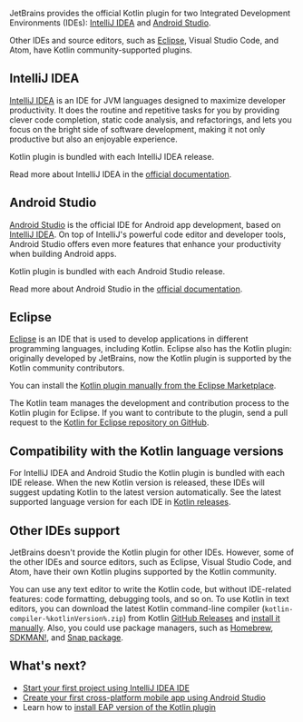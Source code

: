 [//]: # (title: IDEs for Kotlin development)
[//]: # (description: JetBrains provides Kotlin plugin support for IntelliJ IDEA and Android Studio. Eclipse has the community supported Kotlin plugin.)

JetBrains provides the official Kotlin plugin for two Integrated Development Environments (IDEs): [IntelliJ IDEA](#intellij-idea) and [Android Studio](#android-studio).

Other IDEs and source editors, such as [Eclipse](#eclipse), Visual Studio Code, and Atom, have Kotlin community-supported plugins.

## IntelliJ IDEA

[IntelliJ IDEA](https://www.jetbrains.com/idea/download/) is an IDE for JVM languages designed to maximize developer productivity.
It does the routine and repetitive tasks for you by providing clever code completion, static code analysis, and refactorings,
and lets you focus on the bright side of software development, making it not only productive but also an enjoyable experience.

Kotlin plugin is bundled with each IntelliJ IDEA release.

Read more about IntelliJ IDEA in the [official documentation](https://www.jetbrains.com/help/idea/discover-intellij-idea.html).

## Android Studio

[Android Studio](https://developer.android.com/studio) is the official IDE for Android app development,
based on [IntelliJ IDEA](https://www.jetbrains.com/idea/). 
On top of IntelliJ's powerful code editor and developer tools, Android Studio offers even more features that enhance your productivity when building Android apps.

Kotlin plugin is bundled with each Android Studio release.

Read more about Android Studio in the [official documentation](https://developer.android.com/studio/intro).

## Eclipse

[Eclipse](https://eclipseide.org/release/) is an IDE that is used to develop applications in different programming languages, including Kotlin.
Eclipse also has the Kotlin plugin: originally developed by JetBrains, now the Kotlin plugin is supported by the Kotlin community contributors.

You can install the [Kotlin plugin manually from the Eclipse Marketplace](https://marketplace.eclipse.org/content/kotlin-plugin-eclipse).

The Kotlin team manages the development and contribution process to the Kotlin plugin for Eclipse.
If you want to contribute to the plugin, send a pull request to the [Kotlin for Eclipse repository on GitHub](https://github.com/Kotlin/kotlin-eclipse).

## Compatibility with the Kotlin language versions

For IntelliJ IDEA and Android Studio the Kotlin plugin is bundled with each IDE release.
When the new Kotlin version is released, these IDEs will suggest updating Kotlin to the latest version automatically.
See the latest supported language version for each IDE in [Kotlin releases](releases.md#ide-support).

## Other IDEs support

JetBrains doesn't provide the Kotlin plugin for other IDEs.
However, some of the other IDEs and source editors, such as Eclipse, Visual Studio Code, and Atom, have their own Kotlin plugins supported by the Kotlin community.

You can use any text editor to write the Kotlin code, but without IDE-related features: code formatting, debugging tools, and so on.
To use Kotlin in text editors, you can download the latest Kotlin command-line compiler (`kotlin-compiler-%kotlinVersion%.zip`) from Kotlin [GitHub Releases](%kotlinLatestUrl%) and [install it manually](command-line.md#manual-install).
Also, you could use package managers, such as [Homebrew](command-line.md#homebrew), [SDKMAN!](command-line.md#sdkman), and [Snap package](command-line.md#snap-package).

## What's next?

* [Start your first project using IntelliJ IDEA IDE](jvm-get-started.md)
* [Create your first cross-platform mobile app using Android Studio](multiplatform-mobile-create-first-app.md)
* Learn how to [install EAP version of the Kotlin plugin](install-eap-plugin.md)
